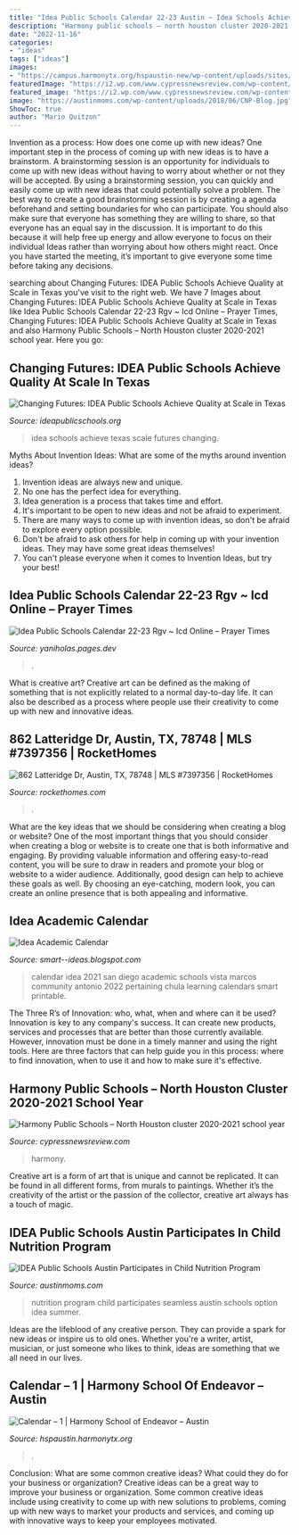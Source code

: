 ```yaml
---
title: "Idea Public Schools Calendar 22-23 Austin ~ Idea Schools Achieve Texas Scale Futures Changing"
description: "Harmony public schools – north houston cluster 2020-2021 school year"
date: "2022-11-16"
categories:
- "ideas"
tags: ["ideas"]
images:
- "https://campus.harmonytx.org/hspaustin-new/wp-content/uploads/sites/102/2021/07/Back-to-School-FAQ.png"
featuredImage: "https://i2.wp.com/www.cypressnewsreview.com/wp-content/uploads/2020/06/Screen-Shot-2020-06-06-at-3.46.38-PM.png?fit=798%2C555&amp;ssl=1"
featured_image: "https://i2.wp.com/www.cypressnewsreview.com/wp-content/uploads/2020/06/Screen-Shot-2020-06-06-at-3.46.38-PM.png?fit=798%2C555&amp;ssl=1"
image: "https://austinmoms.com/wp-content/uploads/2018/06/CNP-Blog.jpg"
ShowToc: true
author: "Mario Quitzon"
---
```



Invention as a process: How does one come up with new ideas?
One important step in the process of coming up with new ideas is to have a brainstorm. A brainstorming session is an opportunity for individuals to come up with new ideas without having to worry about whether or not they will be accepted. By using a brainstorming session, you can quickly and easily come up with new ideas that could potentially solve a problem. 
The best way to create a good brainstorming session is by creating a agenda beforehand and setting boundaries for who can participate. You should also make sure that everyone has something they are willing to share, so that everyone has an equal say in the discussion. It is important to do this because it will help free up energy and allow everyone to focus on their individual Ideas rather than worrying about how others might react. Once you have started the meeting, it’s important to give everyone some time before taking any decisions.

	

		
searching about Changing Futures: IDEA Public Schools Achieve Quality at Scale in Texas you've visit to the right web. We have 7 Images about Changing Futures: IDEA Public Schools Achieve Quality at Scale in Texas like Idea Public Schools Calendar 22-23 Rgv ~ Icd Online – Prayer Times, Changing Futures: IDEA Public Schools Achieve Quality at Scale in Texas and also Harmony Public Schools – North Houston cluster 2020-2021 school year. Here you go:
		
    
## Changing Futures: IDEA Public Schools Achieve Quality At Scale In Texas

<img loading=lazy src="http://c8ca6e5e43a19f2300e1-04b090f30fff5ccebaaf0de9c3c9c18a.r54.cf1.rackcdn.com/McAllen.jpg" onerror="this.onerror=null;this.src='https://tse2.mm.bing.net/th?id=OIP.UZCWzprtdFRzY7RP9sNREgHaFJ&amp;pid=15.1';" alt="Changing Futures: IDEA Public Schools Achieve Quality at Scale in Texas">

_Source: ideapublicschools.org_

>idea schools achieve texas scale futures changing. 

	

Myths About Invention Ideas: What are some of the myths around invention ideas?
1. Invention ideas are always new and unique.
2. No one has the perfect idea for everything.
3. Idea generation is a process that takes time and effort.
4. It's important to be open to new ideas and not be afraid to experiment.
5. There are many ways to come up with invention ideas, so don't be afraid to explore every option possible.
6. Don't be afraid to ask others for help in coming up with your invention ideas. They may have some great ideas themselves!
7. You can't please everyone when it comes to Invention Ideas, but try your best!

    
## Idea Public Schools Calendar 22-23 Rgv ~ Icd Online – Prayer Times

<img loading=lazy src="https://ideapublicschools.org/wp-content/uploads/2019/12/Draft_El_Paso_Cal_v1_121919.png" onerror="this.onerror=null;this.src='https://tse4.mm.bing.net/th?id=OIP.CE3XPhQWezJ8Bvn2nx3K6gHaEG&amp;pid=15.1';" alt="Idea Public Schools Calendar 22-23 Rgv ~ Icd Online – Prayer Times">

_Source: yaniholas.pages.dev_

>. 

	

What is creative art?
Creative art can be defined as the making of something that is not explicitly related to a normal day-to-day life. It can also be described as a process where people use their creativity to come up with new and innovative ideas.

    
## 862 Latteridge Dr, Austin, TX, 78748 | MLS #7397356 | RocketHomes

<img loading=lazy src="https://d1ja9tyo8nbkbc.cloudfront.net/50483862_S0025/S0025/S0025-R0100/1023179932/2002435433769.jpg?version=1664566483&amp;width=1024" onerror="this.onerror=null;this.src='https://tse1.mm.bing.net/th?id=OIP.HiJjFucBqBA_QC1F4VB-2AHaJ3&amp;pid=15.1';" alt="862 Latteridge Dr, Austin, TX, 78748 | MLS #7397356 | RocketHomes">

_Source: rockethomes.com_

>. 

	

What are the key ideas that we should be considering when creating a blog or website?
One of the most important things that you should consider when creating a blog or website is to create one that is both informative and engaging. By providing valuable information and offering easy-to-read content, you will be sure to draw in readers and promote your blog or website to a wider audience. Additionally, good design can help to achieve these goals as well. By choosing an eye-catching, modern look, you can create an online presence that is both appealing and informative.

    
## Idea Academic Calendar

<img loading=lazy src="https://ideapublicschools.org/wp-content/uploads/2019/12/Draft_San_Antonio_Cal_v1_121919.png" onerror="this.onerror=null;this.src='https://tse3.mm.bing.net/th?id=OIP.oj-YDh2p3uoyZCOS8EFNLwHaD4&amp;pid=15.1';" alt="Idea Academic Calendar">

_Source: smart--ideas.blogspot.com_

>calendar idea 2021 san diego academic schools vista marcos community antonio 2022 pertaining chula learning calendars smart printable. 

	

The Three R’s of Innovation: who, what, when and where can it be used?
Innovation is key to any company's success. It can create new products, services and processes that are better than those currently available. However, innovation must be done in a timely manner and using the right tools. Here are three factors that can help guide you in this process: where to find innovation, when to use it and how to make sure it's effective.

    
## Harmony Public Schools – North Houston Cluster 2020-2021 School Year

<img loading=lazy src="https://i2.wp.com/www.cypressnewsreview.com/wp-content/uploads/2020/06/Screen-Shot-2020-06-06-at-3.46.38-PM.png?fit=798%2C555&amp;ssl=1" onerror="this.onerror=null;this.src='https://tse4.mm.bing.net/th?id=OIP.QPHfInTMutK0ccP6mHUdAgHaFJ&amp;pid=15.1';" alt="Harmony Public Schools – North Houston cluster 2020-2021 school year">

_Source: cypressnewsreview.com_

>harmony. 

	

Creative art is a form of art that is unique and cannot be replicated. It can be found in all different forms, from murals to paintings. Whether it’s the creativity of the artist or the passion of the collector, creative art always has a touch of magic.

    
## IDEA Public Schools Austin Participates In Child Nutrition Program

<img loading=lazy src="https://austinmoms.com/wp-content/uploads/2018/06/CNP-Blog.jpg" onerror="this.onerror=null;this.src='https://tse3.mm.bing.net/th?id=OIP.WTwWX7sYp-HUZAud14rFTwHaE8&amp;pid=15.1';" alt="IDEA Public Schools Austin Participates in Child Nutrition Program">

_Source: austinmoms.com_

>nutrition program child participates seamless austin schools option idea summer. 

	

Ideas are the lifeblood of any creative person. They can provide a spark for new ideas or inspire us to old ones. Whether you're a writer, artist, musician, or just someone who likes to think, ideas are something that we all need in our lives.

    
## Calendar – 1 | Harmony School Of Endeavor – Austin

<img loading=lazy src="https://campus.harmonytx.org/hspaustin-new/wp-content/uploads/sites/102/2021/07/Back-to-School-FAQ.png" onerror="this.onerror=null;this.src='https://tse4.mm.bing.net/th?id=OIP.PGhEfmu26gep1c6nvaJ55QHaHa&amp;pid=15.1';" alt="Calendar – 1 | Harmony School of Endeavor – Austin">

_Source: hspaustin.harmonytx.org_

>. 

	

Conclusion: What are some common creative ideas? What could they do for your business or organization?
Creative ideas can be a great way to improve your business or organization. Some common creative ideas include using creativity to come up with new solutions to problems, coming up with new ways to market your products and services, and coming up with innovative ways to keep your employees motivated.

